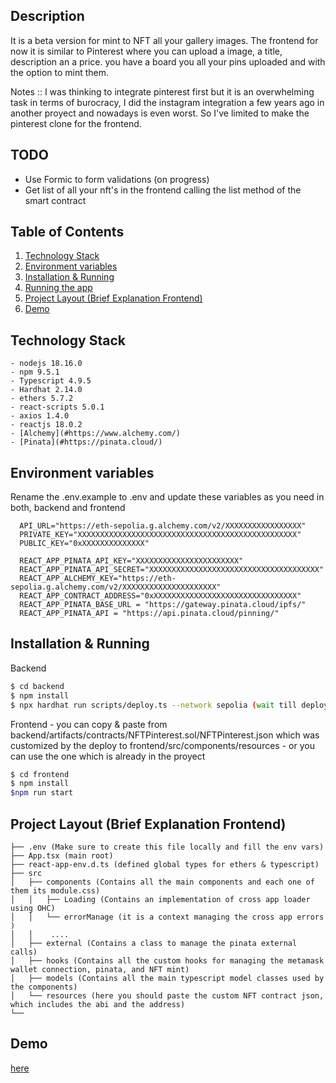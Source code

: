 ## Description

 It is a beta version for mint to NFT all your gallery images.
 The frontend for now it is similar to Pinterest where you can upload a image, a title, description an a price. you have a board you all your pins uploaded and with the option to mint them. 
 
 Notes :: I was thinking to integrate pinterest first but it is an overwhelming task in terms of burocracy, I did the instagram integration a few years ago in another proyect and nowadays is even worst. So I've limited to make the pinterest clone for the frontend. 

## TODO
 - Use Formic to form validations (on progress)
 - Get list of all your nft's in the frontend calling the list method of the smart contract


## Table of Contents

1. [Technology Stack](#Technology-Stack)
1. [Environment variables](#Environment-variables)
3. [Installation & Running](#Installation-&-Running)
4. [Running the app](#Running-the-app)
5. [Project Layout (Brief Explanation Frontend)](#Project-Layout-(Brief-Explanation-Frontend))
6. [Demo](#Demo)

## Technology Stack
    - nodejs 18.16.0
    - npm 9.5.1
    - Typescript 4.9.5
    - Hardhat 2.14.0
    - ethers 5.7.2
    - react-scripts 5.0.1
    - axios 1.4.0
    - reactjs 18.0.2
    - [Alchemy](#https://www.alchemy.com/)
    - [Pinata](#https://pinata.cloud/) 


## Environment variables 

  Rename the .env.example to .env and update these variables as you need in both, backend and frontend
    
  ```  
    API_URL="https://eth-sepolia.g.alchemy.com/v2/XXXXXXXXXXXXXXXXX"
    PRIVATE_KEY="XXXXXXXXXXXXXXXXXXXXXXXXXXXXXXXXXXXXXXXXXXXXXXXXX"
    PUBLIC_KEY="0xXXXXXXXXXXXXXX"
  ```
  
  ```  
    REACT_APP_PINATA_API_KEY="XXXXXXXXXXXXXXXXXXXXXXX"
    REACT_APP_PINATA_API_SECRET="XXXXXXXXXXXXXXXXXXXXXXXXXXXXXXXXXXXXXX"
    REACT_APP_ALCHEMY_KEY="https://eth-sepolia.g.alchemy.com/v2/XXXXXXXXXXXXXXXXXXXXX"
    REACT_APP_CONTRACT_ADDRESS="0xXXXXXXXXXXXXXXXXXXXXXXXXXXXXXXXX"
    REACT_APP_PINATA_BASE_URL = "https://gateway.pinata.cloud/ipfs/"
    REACT_APP_PINATA_API = "https://api.pinata.cloud/pinning/"
  ```



## Installation & Running 

Backend 

```bash
$ cd backend
$ npm install
$ npx hardhat run scripts/deploy.ts --network sepolia (wait till deploy and verify the contract)
```

Frontend - you can copy & paste from backend/artifacts/contracts/NFTPinterest.sol/NFTPinterest.json which was customized by the deploy to frontend/src/components/resources
         - or you can use the one which is already in the proyect

```bash
$ cd frontend
$ npm install 
$npm run start
```


 ## Project Layout (Brief Explanation Frontend)
 ```
├── .env (Make sure to create this file locally and fill the env vars)
├── App.tsx (main root)
├── react-app-env.d.ts (defined global types for ethers & typescript)
├── src
│   ├── components (Contains all the main components and each one of them its module.css)
│   │   ├── Loading (Contains an implementation of cross app loader using OHC)
│   │   └── errorManage (it is a context managing the cross app errors )
│   │    ....
│   ├── external (Contains a class to manage the pinata external calls)
│   ├── hooks (Contains all the custom hooks for managing the metamask wallet connection, pinata, and NFT mint)
│   ├── models (Contains all the main typescript model classes used by the components)
│   └── resources (here you should paste the custom NFT contract json, which includes the abi and the address)
└── 
``` 
 
 ## Demo 
 
[here](#https://nft-pinterest-feed.vercel.app)
 
